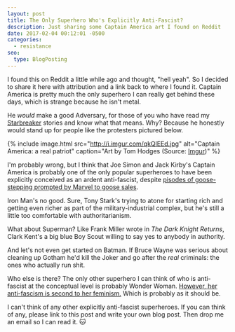 ```yaml
---
layout: post
title: The Only Superhero Who's Explicitly Anti-Fascist?
description: Just sharing some Captain America art I found on Reddit
date: 2017-02-04 00:12:01 -0500
categories: 
  - resistance
seo:
  type: BlogPosting
---
```

I found this on Reddit a little while ago and thought, "hell yeah". So I decided to share it here with attribution and a link back to where I found it. Captain America is pretty much the only superhero I can really get behind these days, which is strange because he isn't metal.

He *would* make a good Adversary, for those of you who have read my [Starbreaker](/about/starbreaker/) stories and know what that means. Why? Because he honestly would stand up for people like the protesters pictured below.

{% include image.html src="http://i.imgur.com/qkQlEEd.jpg" alt="Captain America: a real patriot" caption="Art by Tom Hodges (Source: [Imgur](http://imgur.com/qkQlEEd))" %}

I'm probably wrong, but I think that Joe Simon and Jack Kirby's Captain America is probably one of the only popular superheroes to have been explicitly conceived as an ardent anti-fascist, despite [pisodes of goose-stepping prompted by Marvel to goose sales](https://www.jacobinmag.com/2016/05/captain-america-fascist-hydra-marvel/).

Iron Man's no good. Sure, Tony Stark's trying to atone for starting rich and getting even richer as part of the military-industrial complex, but he's still a little too comfortable with authoritarianism.

What about Superman? Like Frank Miller wrote in *The Dark Knight Returns*, Clark Kent's a big blue Boy Scout willing to say yes to anybody in authority.

And let's not even get started on Batman. If Bruce Wayne was serious about cleaning up Gotham he'd kill the Joker and go after the *real* criminals: the ones who actually run shit.

Who else is there? The only other superhero I can think of who is anti-fascist at the conceptual level is probably Wonder Woman. [However, her anti-fascism is second to her feminism.](http://www.newyorker.com/magazine/2014/09/22/last-amazon) Which is probably as it should be.

I can't think of any other explicitly anti-fascist superheroes. If you can think of any, please link to this post and write your own blog post. Then drop me an email so I can read it. :cat: